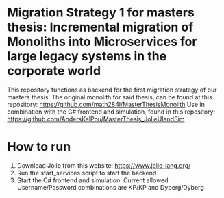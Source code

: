 # Migration Strategy 1 for masters thesis: Incremental migration of Monoliths into Microservices for large legacy systems in the corporate world

This repository functions as backend for the first migration strategy of our masters thesis. The original monolith for said thesis, can be found at this repository: https://github.com/math284i/MasterThesisMonolith
Use in combination with the C# frontend and simulation, found in this repository: https://github.com/AndersKelPou/MasterThesis_JolieUIandSim

# How to run
1. Download Jolie from this website: https://www.jolie-lang.org/
2. Run the start_services script to start the backend
3. Start the C# frontend and simulation. Current allowed Username/Password combinations are KP/KP and Dyberg/Dyberg
